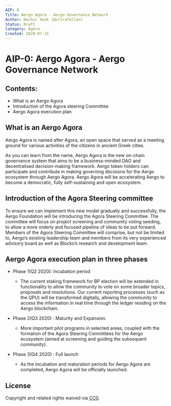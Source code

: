 ```yaml
---
AIP: 0
Title: Aergo Agora - Aergo Governance Network
Author: Hochul Seok (@ultrafellen)
Status: Draft
Category: Agora
Created: 2020-07-15
---
```


# AIP-0: Aergo Agora - Aergo Governance Network

## Contents:
- What is an Aergo Agora 
- Introduction of the Agora steering Committee 
- Aergo Agora execution plan 

## What is an Aergo Agora 

Aergo Agora is named after Agora, an open space that served as a meeting ground for various activities of the citizens in ancient Greek cities.

As you can learn from the name, Aergo Agora is the new on-chain governance system that aims to be a business-minded DAO and decentralised decision-making framework. Aergo token holders can participate and contribute in making governing decisions for the Aergo ecosystem through Aergo Agora. Aergo Agora will be accelerating Aergo to become a democratic, fully self-sustaining and open ecosystem. 

## Introduction of the Agora Steering committee 

To ensure we can implement this new model gradually and successfully, the Aergo Foundation will be introducing the Agora Steering Committee. The committee will focus on project screening and community voting seeding, to allow a more orderly and focused pipeline of ideas to be put forward. Members of the Agora Steering Committee will comprise, but not be limited to, Aergo’s existing leadership team and members from its very experienced advisory board as well as Blocko’s research and development team. 

## Aergo Agora execution plan in three phases 

- Phase 1(Q2 2020): Incubation period
    - The current staking framework for BP election will be extended in functionality to allow the community to vote on some broader topics, proposals and resolutions. Our current reporting processes (such as the QPU) will be transformed digitally, allowing the community to access the information in real time through the ledger residing on the Aergo blockchain.

- Phase 2(Q3 2020) : Maturity and Expansion.
    - More important pilot programs in selected areas, coupled with the formation of
the Agora Steering Committees for the Aergo ecosystem (aimed at screening and guiding the subsequent community). 

- Phase 3(Q4 2020) : Full launch 
    - As the incubation and maturation periods for Aergo Agora are completed, Aergo Agora will
be officially launched.

## License
Copyright and related rights waived via [CC0](https://creativecommons.org/publicdomain/zero/1.0/).
